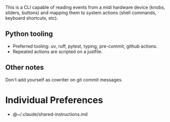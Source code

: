 
This is a CLI capable of reading events from a midi hardware device (knobs,
sliders, buttons) and mapping them to system actions (shell commands, keyboard
shortcuts, etc).

## Python tooling

- Preferred tooling: uv, ruff, pytest, typing, pre-commit, github actions.
- Repeated actions are scripted on a justfile.

## Other notes

Don't add yourself as cowriter on git commit messages.

# Individual Preferences

- @~/.claude/shared-instructions.md
